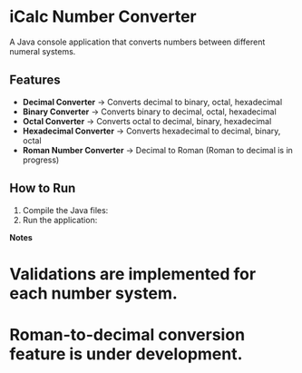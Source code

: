 # iCalc Number Converter

A Java console application that converts numbers between different numeral systems.

## Features
- **Decimal Converter** → Converts decimal to binary, octal, hexadecimal
- **Binary Converter** → Converts binary to decimal, octal, hexadecimal
- **Octal Converter** → Converts octal to decimal, binary, hexadecimal
- **Hexadecimal Converter** → Converts hexadecimal to decimal, binary, octal
- **Roman Number Converter** → Decimal to Roman (Roman to decimal is in progress)

## How to Run
1. Compile the Java files:
2. Run the application:

**Notes**

# Validations are implemented for each number system.
# Roman-to-decimal conversion feature is under development.


